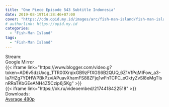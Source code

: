 ```yaml
---
title: "One Piece Episode 543 Subtitle Indonesia"
date: 2019-08-19T14:28:46+07:00
cover: "https://cdn.opid.my.id/images/arc/fish-man-island/fish-man-island.webp" # Optional, cover
# authorlink: https://opid.my.id
categories:
  - "Fish-Man Island"
tags:
  - "Fish-Man Island"
---
```

<div class="ui menu violet borderless inverted">
  <div class="header item active">
        Stream:
    </div>
  <a class="active item" data-tab="google">
    <i class="google drive icon"></i> Google
  </a>
  <a class="item nounderline" data-tab="mirror">
    <i class="odnoklassniki icon"></i> Mirror
  </a>
</div>
<div class="ui bottom attached tab segment active" style="border:0 !important;" data-tab="google">
{{< iframe link="https://www.blogger.com/video.g?token=AD6v5dzUxcg_TTR00XrqixGB9zFfXGS6B2QUQ_6Z1VfPqMIFow_a3-Ia7HZg7YDHWPBkPzviAPuavXhamFS88ZFjq1wFnTCPC_eOktyZvSl8eMgTIsnRRaTKbGEeANH4Z5Czip6j5Kg" >}}
</div>
<div class="ui bottom attached tab segment" style="border:0 !important;" data-tab="mirror">
{{< iframe link="https://ok.ru/videoembed/2174418422518" >}}
</div>
<div class="ui menu violet borderless inverted">
  <div class="header item active">
        Downloads:
    </div>
  <a class="item nounderline" href="https://ouo.io/fLUv7G" target="_blank" rel="dofollow"><i class="google drive icon"></i>
    Average 480p</a>
</div>